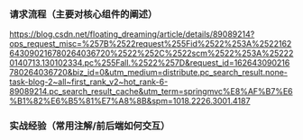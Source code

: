 ### 请求流程（主要对核心组件的阐述）
https://blog.csdn.net/floating_dreaming/article/details/89089214?ops_request_misc=%257B%2522request%255Fid%2522%253A%2522162643090216780264036720%2522%252C%2522scm%2522%253A%252220140713.130102334.pc%255Fall.%2522%257D&request_id=162643090216780264036720&biz_id=0&utm_medium=distribute.pc_search_result.none-task-blog-2~all~first_rank_v2~hot_rank-6-89089214.pc_search_result_cache&utm_term=springmvc%E8%AF%B7%E6%B1%82%E6%B5%81%E7%A8%8B&spm=1018.2226.3001.4187
### 实战经验（常用注解/前后端如何交互）

